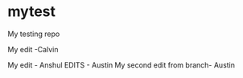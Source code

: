 # mytest
My testing repo


My edit -Calvin

My edit - Anshul
EDITS - Austin
My second edit from branch- Austin
